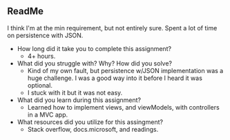 ## ReadMe
I think I'm at the min requirement, but not entirely sure.  Spent a lot of time on persistence with JSON.
- How long did it take you to complete this assignment?
    - 4+ hours.
- What did you struggle with? Why? How did you solve?
    - Kind of my own fault, but persistence w/JSON implementation was a huge challenge.  I was a good way into it before I heard it was optional.
    - I stuck with it but it was not easy.
- What did you learn during this assignment?
    - Learned how to implement views, and viewModels, with controllers in a MVC app.
- What resources did you utilize for this assingment?
    - Stack overflow, docs.microsoft, and readings.
     
